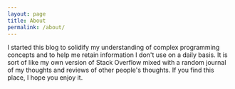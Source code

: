 ```yaml
---
layout: page
title: About
permalink: /about/
---
```


I started this blog to solidify my understanding of complex programming concepts and to help me retain information I don't use on a daily basis. It is sort of like my own version of Stack Overflow mixed with a random journal of my thoughts and reviews of other people's thoughts. If you find this place, I hope you enjoy it.
